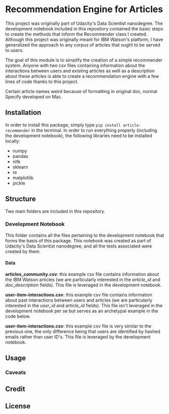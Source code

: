# Recommendation Engine for Articles
This project was originally part of Udacity's Data Scientist 
nanodegree. The development notebook included in this repository 
contained the basic steps to create the methods that inform
the Recommender class I created. Although this project was originally
meant for IBM Watson's platform, I have generalized the approach
to any corpus of articles that ought to be served to users.

The goal of this module is to simplify the creation of a simple
recommender system. Anyone with two csv files containing
information about the interactions between users and existing articles
as well as a description about these articles is able to create
a recommendation engine with a few lines of code thanks to this project.


Certain article names weird because of formatting in original doc, normal
Specify developed on Mac.

## Installation

In order to install this package, simply type
`pip install article-recommender` in the terminal. In order to run
everything properly (including the development notebook), the
following libraries need to be installed locally:
* numpy
* pandas
* nltk
* sklearn
* re
* matplotlib
* pickle

## Structure

Two main folders are included in this repository.

### Development Notebook

This folder contains all the files pertaining to the development 
notebook that forms the basis of this package. This notebook was
created as part of Udacity's Data Scientist nanodegree, and all
the tests associated were created by them.

#### Data

**articles_community.csv**: this example csv file contains 
information about the IBM Watson articles (we are particularly
interested in the *article_id* and *doc_description* fields).
This file is leveraged in the development notebook.

**user-item-interactions.csv**: this example csv file contains 
information about past interactions between users and articles
(we are particularly interested in the *user_id* and *article_id*
fields). This file isn't leveraged in the development notebook
per se but serves as an archetypal example in the code below.

**user-item-interactions.csv**: this example csv file is very similar
to the previous one, the only difference being that users are identified
by hashed emails rather than user ID's. This file is leveraged by
the development notebook.

## Usage
### Caveats

## Credit

## License